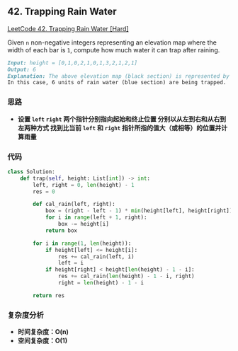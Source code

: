 ## **42. Trapping Rain Water**

[LeetCode 42. Trapping Rain Water [Hard]](https://leetcode.com/problems/trapping-rain-water/description/)

Given `n` non-negative integers representing an elevation map where the width of each bar is `1`, compute how much water it can trap after raining.

```markdown
Input: height = [0,1,0,2,1,0,1,3,2,1,2,1]
Output: 6
Explanation: The above elevation map (black section) is represented by array [0,1,0,2,1,0,1,3,2,1,2,1].
In this case, 6 units of rain water (blue section) are being trapped.
```

### **思路**
* **设置 `left` `right` 两个指针分别指向起始和终止位置 分别以从左到右和从右到左两种方式 找到比当前 `left` 和 `right` 指针所指的值大（或相等）的位置并计算雨量**

### **代码**

``` python
class Solution:
    def trap(self, height: List[int]) -> int:
        left, right = 0, len(height) - 1
        res = 0

        def cal_rain(left, right):
            box = (right - left - 1) * min(height[left], height[right])
            for i in range(left + 1, right):
                box -= height[i]
            return box

        for i in range(1, len(height)):
            if height[left] <= height[i]:
                res += cal_rain(left, i)
                left = i
            if height[right] < height[len(height) - 1 - i]:
                res += cal_rain(len(height) - 1 - i, right)
                right = len(height) - 1 - i

        return res
```
### **复杂度分析**
* **时间复杂度：O(n)**
* **空间复杂度：O(1)**
